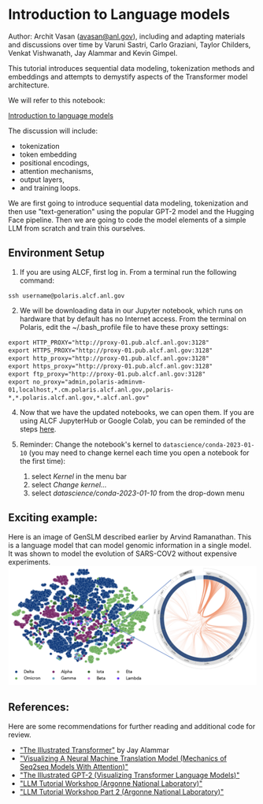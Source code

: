 # Introduction to Language models

Author: Archit Vasan (avasan@anl.gov), including and adapting materials and discussions over time by Varuni Sastri, Carlo Graziani, Taylor Childers, Venkat Vishwanath, Jay Alammar and Kevin Gimpel.

This tutorial introduces sequential data modeling, tokenization methods and embeddings and attempts to demystify aspects of the Transformer model architecture.

We will refer to this notebook:

[Introduction to language models](https://github.com/argonne-lcf/ATPESC_MachineLearning/edit/master/03_introlangmodels/03_languagemodels.ipynb)

The discussion will include:
* tokenization
* token embedding
* positional encodings,
* attention mechanisms,
* output layers,
* and training loops.

We are first going to introduce sequential data modeling, tokenization and then use "text-generation" using the popular GPT-2 model and the Hugging Face pipeline. Then we are going to code the model elements of a simple LLM from scratch and train this ourselves.

## Environment Setup
1. If you are using ALCF, first log in. From a terminal run the following command:
```
ssh username@polaris.alcf.anl.gov
```

2. We will be downloading data in our Jupyter notebook, which runs on hardware that by default has no Internet access. From the terminal on Polaris, edit the ~/.bash_profile file to have these proxy settings:
```
export HTTP_PROXY="http://proxy-01.pub.alcf.anl.gov:3128"
export HTTPS_PROXY="http://proxy-01.pub.alcf.anl.gov:3128"
export http_proxy="http://proxy-01.pub.alcf.anl.gov:3128"
export https_proxy="http://proxy-01.pub.alcf.anl.gov:3128"
export ftp_proxy="http://proxy-01.pub.alcf.anl.gov:3128"
export no_proxy="admin,polaris-adminvm-01,localhost,*.cm.polaris.alcf.anl.gov,polaris-*,*.polaris.alcf.anl.gov,*.alcf.anl.gov"
```

4. Now that we have the updated notebooks, we can open them. If you are using ALCF JupyterHub or Google Colab, you can be reminded of the steps [here](https://github.com/argonne-lcf/ai-science-training-series/blob/main/01_intro_AI_on_Supercomputer/01_linear_regression_sgd.ipynb). 

5. Reminder: Change the notebook's kernel to `datascience/conda-2023-01-10` (you may need to change kernel each time you open a notebook for the first time):

    1. select *Kernel* in the menu bar
    2. select *Change kernel...*
    3. select *datascience/conda-2023-01-10* from the drop-down menu

## __Exciting example:__

Here is an image of GenSLM described earlier by Arvind Ramanathan. This is a language model that can model genomic information in a single model. It was shown to model the evolution of SARS-COV2 without expensive experiments.
![GenSLM](images/genslm.png)

## __References:__

Here are some recommendations for further reading and additional code for review.

* ["The Illustrated Transformer"](https://jalammar.github.io/illustrated-transformer/) by Jay Alammar
* ["Visualizing A Neural Machine Translation Model (Mechanics of Seq2seq Models With Attention)"](https://jalammar.github.io/visualizing-neural-machine-translation-mechanics-of-seq2seq-models-with-attention/) 
* ["The Illustrated GPT-2 (Visualizing Transformer Language Models)"](https://jalammar.github.io/illustrated-gpt2/)
* ["LLM Tutorial Workshop (Argonne National Laboratory)"](https://github.com/brettin/llm_tutorial/tree/main)
* ["LLM Tutorial Workshop Part 2 (Argonne National Laboratory)"](https://github.com/argonne-lcf/llm-workshop)


